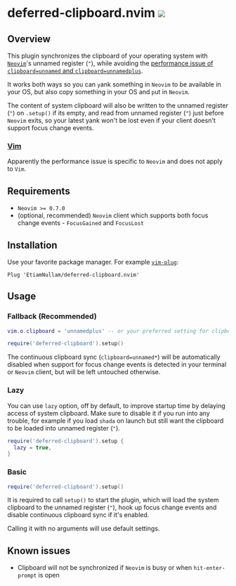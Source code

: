 <h1>
  deferred-clipboard.nvim
  <a href="https://github.com/EtiamNullam/deferred-clipboard.nvim/tags" alt="Latest SemVer tag">
    <img src="https://img.shields.io/github/v/tag/EtiamNullam/deferred-clipboard.nvim" />
  </a>
</h1>

## Overview

This plugin synchronizes the clipboard of your operating system with [`Neovim`](https://neovim.io)'s unnamed register (`"`), while avoiding the [performance issue of `clipboard=unnamed` and `clipboard=unnamedplus`](https://github.com/neovim/neovim/issues/11804).

It works both ways so you can `y`ank something in `Neovim` to be available in your OS, but also copy something in your OS and `p`ut in `Neovim`.


The content of system clipboard will also be written to the unnamed register (`"`) on `.setup()` if its empty, and read from unnamed register (`"`) just before `Neovim` exits, so your latest yank won't be lost even if your client doesn't support focus change events.

### [Vim](https://www.vim.org)

Apparently the performance issue is specific to `Neovim` and does not apply to `Vim`.

## Requirements

- `Neovim >= 0.7.0`
- (optional, recommended) `Neovim` client which supports both focus change events - `FocusGained` and `FocusLost`

## Installation

Use your favorite package manager. For example [`vim-plug`](https://github.com/junegunn/vim-plug):

```vimscript
Plug 'EtiamNullam/deferred-clipboard.nvim'
```

## Usage

### Fallback (Recommended)

```lua
vim.o.clipboard = 'unnamedplus' -- or your preferred setting for clipboard

require('deferred-clipboard').setup()
```

The continuous clipboard sync (`clipboard=unnamed*`) will be automatically disabled when support for focus change events is detected in your terminal or `Neovim` client, but will be left untouched otherwise.

### Lazy

You can use `lazy` option, off by default, to improve startup time by delaying access of system clipboard. Make sure to disable it if you run into any trouble, for example if you load `shada` on launch but still want the clipboard to be loaded into unnamed register (`"`).

```lua
require('deferred-clipboard').setup {
  lazy = true,
}
```

### Basic

```lua
require('deferred-clipboard').setup()
```

It is required to call `setup()` to start the plugin, which will load the system clipboard to the unnamed register (`"`), hook up focus change events and disable continuous clipboard sync if it's enabled.

Calling it with no arguments will use default settings.

## Known issues

- Clipboard will not be synchronized if `Neovim` is busy or when `hit-enter-prompt` is open
